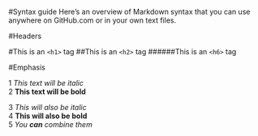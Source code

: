 #Syntax guide
Here’s an overview of Markdown syntax that you can use anywhere on GitHub.com or in your own text files.

#Headers
 
 #This is an `<h1>` tag
 ##This is an `<h2>` tag
 ######This is an `<h6>` tag


#Emphasis

 1 *This text will be italic*<br />
 2 **This text will be bold**<br />
 
 3 _This will also be italic_<br />
 4 __This will also be bold__<br />
 5 _You **can** combine them_<br />
 
